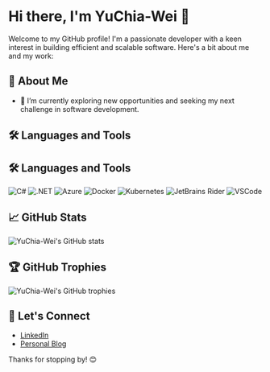 # Hi there, I'm YuChia-Wei 👋

Welcome to my GitHub profile! I'm a passionate developer with a keen interest in building efficient and scalable software. Here's a bit about me and my work:

## 🚀 About Me

- 🔭 I’m currently exploring new opportunities and seeking my next challenge in software development.

## 🛠️ Languages and Tools

## 🛠️ Languages and Tools

![C#](https://img.shields.io/badge/C%23-239120?style=for-the-badge&logo=c-sharp&logoColor=white)
![.NET](https://img.shields.io/badge/.NET-512BD4?style=for-the-badge&logo=dotnet&logoColor=white)
![Azure](https://img.shields.io/badge/Azure-0078D4?style=for-the-badge&logo=microsoft-azure&logoColor=white)
![Docker](https://img.shields.io/badge/Docker-2496ED?style=for-the-badge&logo=docker&logoColor=white)
![Kubernetes](https://img.shields.io/badge/Kubernetes-326CE5?style=for-the-badge&logo=kubernetes&logoColor=white)
![JetBrains Rider](https://img.shields.io/badge/Rider-000000?style=for-the-badge&logo=jetbrains&logoColor=white)
![VSCode](https://img.shields.io/badge/VSCode-007ACC?style=for-the-badge&logo=visual-studio-code&logoColor=white)

## 📈 GitHub Stats

![YuChia-Wei's GitHub stats](https://github-readme-stats.vercel.app/api?username=YuChia-Wei&show_icons=true&theme=radical)

## 🏆 GitHub Trophies

![YuChia-Wei's GitHub trophies](https://github-profile-trophy.vercel.app/?username=YuChia-Wei&theme=darkhub)

## 🔗 Let's Connect

- [LinkedIn](https://www.linkedin.com/in/YuChia-Wei/)
- [Personal Blog](https://yuchia-wei.github.io/)

Thanks for stopping by! 😊
